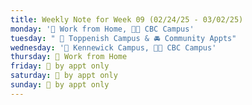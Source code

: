 ```yaml
---
title: Weekly Note for Week 09 (02/24/25 - 03/02/25)
monday: '🏡 Work from Home, 🌃🏫 CBC Campus'
tuesday: " 🏫 Toppenish Campus & 🚘 Community Appts"
wednesday: '🏫 Kennewick Campus, 🌃🏫 CBC Campus'
thursday: 🏡 Work from Home
friday: 🫥 by appt only
saturday: 🫥 by appt only
sunday: 🫥 by appt only
---
```

